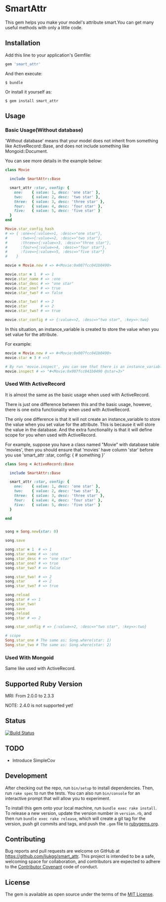 # SmartAttr

This gem helps you make your model's attribute smart.You can get many useful methods with only a little code.

## Installation

Add this line to your application's Gemfile:

```ruby
gem 'smart_attr'
```

And then execute:

    $ bundle

Or install it yourself as:

    $ gem install smart_attr

## Usage

### Basic Usage(Without database)

'Without database' means that your model does not inherit from something like ActiveRecord::Base, and does not include something like Mongoid::Document.

You can see more details in the example below:

```ruby
class Movie

  include SmartAttr::Base

  smart_attr :star, config: {
    one:    { value: 1, desc: 'one star' },
    two:    { value: 2, desc: 'two star' },
    three:  { value: 3, desc: 'three star' },
    four:   { value: 4, desc: 'four star' },
    five:   { value: 5, desc: 'five star' }
  }
end

Movie.star_config_hash
# => { :one=>{:value=>1, :desc=>"one star"},
#      :two=>{:value=>2, :desc=>"two star"},
#      :three=>{:value=>3, :desc=>"three star"},
#      :four=>{:value=>4, :desc=>"four star"},
#      :five=>{:value=>5, :desc=>"five star"}
#    }

movie = Movie.new # => #<Movie:0x007fcc041b0490>

movie.star = 1  # => 1
movie.star_name # => :one
movie.star_desc # => "one star"
movie.star_one? # => true
movie.star_two? # => false

movie.star_two! # => 2
movie.star      # => 2
movie.star_two? # => true

movie.star_config # => {:value=>2, :desc=>"two star", :key=>:two}
```

In this situation, an instance_variable is created to store the value when you set value for the attribute.

For example:

```ruby
movie = Movie.new # => #<Movie:0x007fcc041b0490>
movie.star = 3 # =>3

# By run 'movie.inspect', you can see that there is an instance_variable named '@star'.
movie.inspect # => "#<Movie:0x007fcc041b0490 @star=3>"
```

### Used With ActiveRecord

It is almost the same as the basic usage when used with ActiveRecord.

There is just one difference between this and the basic usage, however, there is one extra  functionality when used with ActiveRecord.

The only one difference is that it will not create an instance_variable to store the value when you set value for the attribute.
This is because it will store the value in the database. 
And the extra functionality is that it will define scope for you when used with ActiveRecord.

For example, suppose you have a class named "Movie" with database table 'movies', then you should ensure that 'movies' have column 'star' before you use 'smart_attr :star, config: { # something }'

```ruby
class Song < ActiveRecord::Base

  include SmartAttr::Base

  smart_attr :star, config: {
    one:    { value: 1, desc: 'one star' },
    two:    { value: 2, desc: 'two star' },
    three:  { value: 3, desc: 'three star' },
    four:   { value: 4, desc: 'four star' },
    five:   { value: 5, desc: 'five star' }
  }

end


song = Song.new(star: 0)

song.save

song.star = 1  # => 1
song.star_name # => :one
song.star_desc # => "one star"
song.star_one? # => true
song.star_two? # => false

song.star_two! # => 2
song.star      # => 2
song.star_two? # => true

song.reload
song.star # => 1
song.star_two!
song.save
song.reload
song.star # => 2

song.star_config # => {:value=>2, :desc=>"two star", :key=>:two}

# scope
Song.star_one # The same as: Song.where(star: 1)
Song.star_two # The same as: Song.where(star: 2)
```

### Used With Mongoid

Same like used with ActiveRecord.


## Supported Ruby Version
MRI: From 2.0.0 to 2.3.3

NOTE: 2.4.0 is not supported yet!

## Status
[![Build Status](https://travis-ci.org/liukgg/smart_attr.png)](https://travis-ci.org/liukgg/smart_attr)

## TODO
- Introduce SimpleCov

## Development

After checking out the repo, run `bin/setup` to install dependencies. Then, run `rake spec` to run the tests. You can also run `bin/console` for an interactive prompt that will allow you to experiment.

To install this gem onto your local machine, run `bundle exec rake install`. To release a new version, update the version number in `version.rb`, and then run `bundle exec rake release`, which will create a git tag for the version, push git commits and tags, and push the `.gem` file to [rubygems.org](https://rubygems.org).

## Contributing

Bug reports and pull requests are welcome on GitHub at https://github.com/liukgg/smart_attr. This project is intended to be a safe, welcoming space for collaboration, and contributors are expected to adhere to the [Contributor Covenant](http://contributor-covenant.org) code of conduct.


## License

The gem is available as open source under the terms of the [MIT License](http://opensource.org/licenses/MIT).

